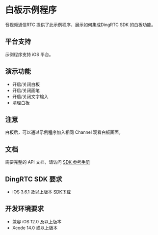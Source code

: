 # 白板示例程序

音视频通信RTC 提供了此示例程序，展示如何集成DingRTC SDK 的白板功能。

## 平台支持

示例程序支持 iOS 平台。

## 演示功能

- 开启/关闭白板
- 开启/关闭画笔
- 开启/关闭文字输入
- 清理白板

## 注意

白板后，可以通过示例程序加入相同 Channel 观看白板画面。

## 文档

需要完整的 API 文档，请访问 [SDK 参考手册](https://help.aliyun.com/document_detail/71330.html)

## DingRTC SDK 要求

- iOS 3.6.1 及以上版本 [SDK下载](https://help.aliyun.com/document_detail/71770.html)

## 开发环境要求

- 兼容 iOS 12.0 及以上版本
- Xcode 14.0 或以上版本

